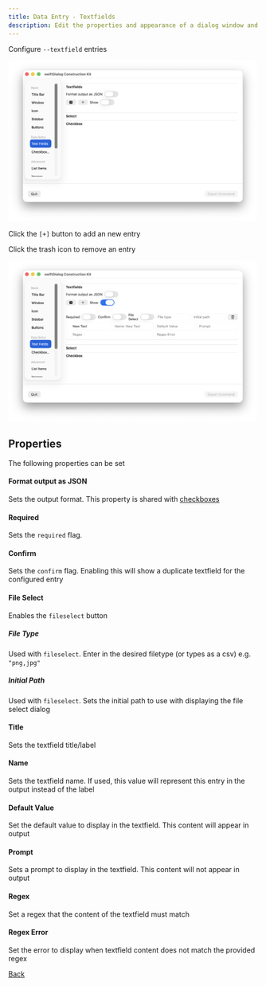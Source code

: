 ```yaml
---
title: Data Entry - Textfields
description: Edit the properties and appearance of a dialog window and output the results as a json config
---
```


Configure `--textfield` entries

<img width="500" alt="image" src="/src/content/docs/builder/assets/builder_textfields.png" />

Click the `[+]` button to add an new entry

Click the trash icon to remove an entry


<img width="500" alt="image" src="/src/content/docs/builder/assets/builder_textfields_popualated.png" />


## Properties

The following properties can be set

#### Format output as JSON

Sets the output format. This property is shared with [checkboxes](/builder/checkboxes/)

#### Required

Sets the `required` flag. 

#### Confirm

Sets the `confirm` flag. Enabling this will show a duplicate textfield for the configured entry

#### File Select

Enables the `fileselect` button

##### File Type

Used with `fileselect`. Enter in the desired filetype (or types as a csv) e.g. `"png,jpg"`

##### Initial Path

Used with `fileselect`. Sets the initial path to use with displaying the file select dialog

#### Title

Sets the textfield title/label

#### Name

Sets the textfield name. If used, this value will represent this entry in the output instead of the label

#### Default Value

Set the default value to display in the textfield. This content will appear in output

#### Prompt

Sets a prompt to display in the textfield. This content will not appear in output

#### Regex

Set a regex that the content of the textfield must match 

#### Regex Error

Set the error to display when textfield content does not match the provided regex

[Back](/builder/builder/)